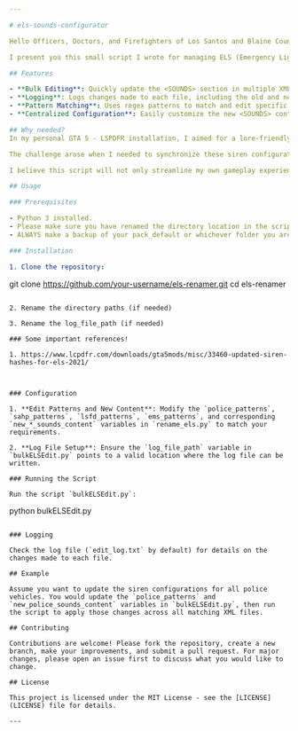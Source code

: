 ```yaml
---

# els-sounds-configurator

Hello Officers, Doctors, and Firefighters of Los Santos and Blaine County,

I present you this small script I wrote for managing ELS (Emergency Lighting System) configuration files in Grand Theft Auto V. This script helps to standardize and update the <SOUNDS> section across multiple XML files used by various emergency service vehicles. It's particularly useful for ensuring consistency and efficiency when updating siren and horn configurations.

## Features

- **Bulk Editing**: Quickly update the <SOUNDS> section in multiple XML files based on predefined patterns.
- **Logging**: Logs changes made to each file, including the old and new content of the <SOUNDS> section.
- **Pattern Matching**: Uses regex patterns to match and edit specific files associated with police, ambulance, fire department, and other emergency services.
- **Centralized Configuration**: Easily customize the new <SOUNDS> content for different departments or vehicle types.

## Why needed?
In my personal GTA 5 - LSPDFR installation, I aimed for a lore-friendly experience, ensuring that all aspects of the game. However, managing siren configurations across multiple agencies and vehicle types proved to be a daunting task. Specifically, I created a pack of sirens tailored for different agencies such as SAHP, LSPD + BCSO + FIB + LSSD, EMS, and FD, encompassing around 337 lore-friendly vehicle els-xml config files.

The challenge arose when I needed to synchronize these siren configurations across all 337 XML files associated with each vehicle. Attempting to do this manually quickly became overwhelming and impractical. Faced with this issue, I decided to develop a Python script to automate the process. This script allows for seamless updates to the <SOUNDS> blah blah </SOUNDS> section within each XML file, ensuring that the siren and horn configurations are consistently applied across all vehicles.

I believe this script will not only streamline my own gameplay experience but also be beneficial to others within the GTA 5 modding community who seek to maintain a similar level of customization and immersion. By sharing this tool, I hope to alleviate the manual effort required for managing siren configurations and enable others to effortlessly customize their GTA 5 emergency vehicle setups. 

## Usage

### Prerequisites

- Python 3 installed.
- Please make sure you have renamed the directory location in the script.
- ALWAYS make a backup of your pack_default or whichever folder you are using for the ELS-xml files. I won't be responsible if you don't read the manual/readme properly.

### Installation

1. Clone the repository:
   ```
   git clone https://github.com/your-username/els-renamer.git
   cd els-renamer
   ```

2. Rename the directory paths (if needed)

3. Rename the log_file_path (if needed)

### Some important references!

1. https://www.lcpdfr.com/downloads/gta5mods/misc/33460-updated-siren-hashes-for-els-2021/



### Configuration

1. **Edit Patterns and New Content**: Modify the `police_patterns`, `sahp_patterns`, `lsfd_patterns`, `ems_patterns`, and corresponding `new_*_sounds_content` variables in `rename_els.py` to match your requirements.

2. **Log File Setup**: Ensure the `log_file_path` variable in `bulkELSEdit.py` points to a valid location where the log file can be written.

### Running the Script

Run the script `bulkELSEdit.py`:
```
python bulkELSEdit.py
```

### Logging

Check the log file (`edit_log.txt` by default) for details on the changes made to each file.

## Example

Assume you want to update the siren configurations for all police vehicles. You would update the `police_patterns` and `new_police_sounds_content` variables in `bulkELSEdit.py`, then run the script to apply those changes across all matching XML files.

## Contributing

Contributions are welcome! Please fork the repository, create a new branch, make your improvements, and submit a pull request. For major changes, please open an issue first to discuss what you would like to change.

## License

This project is licensed under the MIT License - see the [LICENSE](LICENSE) file for details.

---
```

